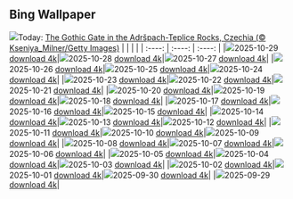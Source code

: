 ## Bing Wallpaper
![](./wallpaper/2025-10-29.jpg)Today: [The Gothic Gate in the Adršpach-Teplice Rocks, Czechia (© Kseniya_Milner/Getty Images)](./wallpaper/2025-10-29.jpg)
|      |      |      |
| :----: | :----: | :----: |
|![](./wallpaper/2025-10-29_sm.jpg)2025-10-29 [download 4k](./wallpaper/2025-10-29.jpg)|![](./wallpaper/2025-10-28_sm.jpg)2025-10-28 [download 4k](./wallpaper/2025-10-28.jpg)|![](./wallpaper/2025-10-27_sm.jpg)2025-10-27 [download 4k](./wallpaper/2025-10-27.jpg)|
|![](./wallpaper/2025-10-26_sm.jpg)2025-10-26 [download 4k](./wallpaper/2025-10-26.jpg)|![](./wallpaper/2025-10-25_sm.jpg)2025-10-25 [download 4k](./wallpaper/2025-10-25.jpg)|![](./wallpaper/2025-10-24_sm.jpg)2025-10-24 [download 4k](./wallpaper/2025-10-24.jpg)|
|![](./wallpaper/2025-10-23_sm.jpg)2025-10-23 [download 4k](./wallpaper/2025-10-23.jpg)|![](./wallpaper/2025-10-22_sm.jpg)2025-10-22 [download 4k](./wallpaper/2025-10-22.jpg)|![](./wallpaper/2025-10-21_sm.jpg)2025-10-21 [download 4k](./wallpaper/2025-10-21.jpg)|
|![](./wallpaper/2025-10-20_sm.jpg)2025-10-20 [download 4k](./wallpaper/2025-10-20.jpg)|![](./wallpaper/2025-10-19_sm.jpg)2025-10-19 [download 4k](./wallpaper/2025-10-19.jpg)|![](./wallpaper/2025-10-18_sm.jpg)2025-10-18 [download 4k](./wallpaper/2025-10-18.jpg)|
|![](./wallpaper/2025-10-17_sm.jpg)2025-10-17 [download 4k](./wallpaper/2025-10-17.jpg)|![](./wallpaper/2025-10-16_sm.jpg)2025-10-16 [download 4k](./wallpaper/2025-10-16.jpg)|![](./wallpaper/2025-10-15_sm.jpg)2025-10-15 [download 4k](./wallpaper/2025-10-15.jpg)|
|![](./wallpaper/2025-10-14_sm.jpg)2025-10-14 [download 4k](./wallpaper/2025-10-14.jpg)|![](./wallpaper/2025-10-13_sm.jpg)2025-10-13 [download 4k](./wallpaper/2025-10-13.jpg)|![](./wallpaper/2025-10-12_sm.jpg)2025-10-12 [download 4k](./wallpaper/2025-10-12.jpg)|
|![](./wallpaper/2025-10-11_sm.jpg)2025-10-11 [download 4k](./wallpaper/2025-10-11.jpg)|![](./wallpaper/2025-10-10_sm.jpg)2025-10-10 [download 4k](./wallpaper/2025-10-10.jpg)|![](./wallpaper/2025-10-09_sm.jpg)2025-10-09 [download 4k](./wallpaper/2025-10-09.jpg)|
|![](./wallpaper/2025-10-08_sm.jpg)2025-10-08 [download 4k](./wallpaper/2025-10-08.jpg)|![](./wallpaper/2025-10-07_sm.jpg)2025-10-07 [download 4k](./wallpaper/2025-10-07.jpg)|![](./wallpaper/2025-10-06_sm.jpg)2025-10-06 [download 4k](./wallpaper/2025-10-06.jpg)|
|![](./wallpaper/2025-10-05_sm.jpg)2025-10-05 [download 4k](./wallpaper/2025-10-05.jpg)|![](./wallpaper/2025-10-04_sm.jpg)2025-10-04 [download 4k](./wallpaper/2025-10-04.jpg)|![](./wallpaper/2025-10-03_sm.jpg)2025-10-03 [download 4k](./wallpaper/2025-10-03.jpg)|
|![](./wallpaper/2025-10-02_sm.jpg)2025-10-02 [download 4k](./wallpaper/2025-10-02.jpg)|![](./wallpaper/2025-10-01_sm.jpg)2025-10-01 [download 4k](./wallpaper/2025-10-01.jpg)|![](./wallpaper/2025-09-30_sm.jpg)2025-09-30 [download 4k](./wallpaper/2025-09-30.jpg)|
|![](./wallpaper/2025-09-29_sm.jpg)2025-09-29 [download 4k](./wallpaper/2025-09-29.jpg)|